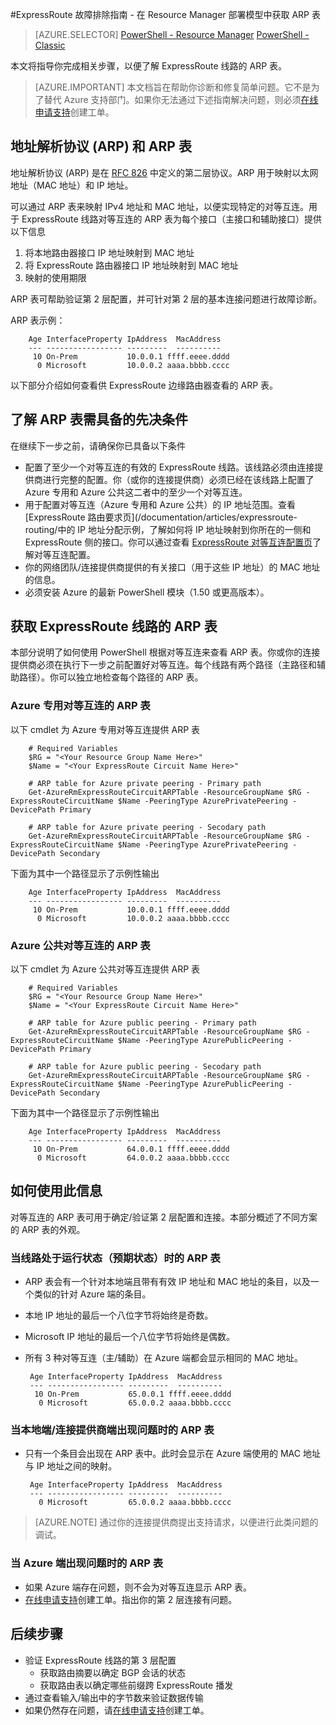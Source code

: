 <properties 
   pageTitle="ExpressRoute 故障排除指南 - 获取 ARP 表 | Azure"
   description="此页说明了如何为 ExpressRoute 线路获取 ARP 表"
   documentationCenter="na"
   services="expressroute"
   authors="ganesr"
   manager="carolz"
   editor="tysonn"/>
<tags 
   ms.service="expressroute"
   ms.devlang="na"
   ms.topic="article" 
   ms.tgt_pltfrm="na"
   ms.workload="infrastructure-services" 
   ms.date="10/10/2016" 
   wacn.date="10/31/2016"
   ms.author="ganesr"/>


#ExpressRoute 故障排除指南 - 在 Resource Manager 部署模型中获取 ARP 表

> [AZURE.SELECTOR]
[PowerShell - Resource Manager](/documentation/articles/expressroute-troubleshooting-arp-resource-manager/)
[PowerShell - Classic](/documentation/articles/expressroute-troubleshooting-arp-classic/)

本文将指导你完成相关步骤，以便了解 ExpressRoute 线路的 ARP 表。

>[AZURE.IMPORTANT] 本文档旨在帮助你诊断和修复简单问题。它不是为了替代 Azure 支持部门。如果你无法通过下述指南解决问题，则必须[在线申请支持](/support/support-ticket-form/?l=zh-cn)创建工单。

## 地址解析协议 (ARP) 和 ARP 表
地址解析协议 (ARP) 是在 [RFC 826](https://tools.ietf.org/html/rfc826) 中定义的第二层协议。ARP 用于映射以太网地址（MAC 地址）和 IP 地址。

可以通过 ARP 表来映射 IPv4 地址和 MAC 地址，以便实现特定的对等互连。用于 ExpressRoute 线路对等互连的 ARP 表为每个接口（主接口和辅助接口）提供以下信息

1. 将本地路由器接口 IP 地址映射到 MAC 地址
2. 将 ExpressRoute 路由器接口 IP 地址映射到 MAC 地址
3. 映射的使用期限

ARP 表可帮助验证第 2 层配置，并可针对第 2 层的基本连接问题进行故障诊断。

ARP 表示例：

		Age InterfaceProperty IpAddress  MacAddress    
		--- ----------------- ---------  ----------    
		 10 On-Prem           10.0.0.1 ffff.eeee.dddd
		  0 Microsoft         10.0.0.2 aaaa.bbbb.cccc


以下部分介绍如何查看供 ExpressRoute 边缘路由器查看的 ARP 表。

## 了解 ARP 表需具备的先决条件

在继续下一步之前，请确保你已具备以下条件

 - 配置了至少一个对等互连的有效的 ExpressRoute 线路。该线路必须由连接提供商进行完整的配置。你（或你的连接提供商）必须已经在该线路上配置了 Azure 专用和 Azure 公共这二者中的至少一个对等互连。
 - 用于配置对等互连（Azure 专用和 Azure 公共）的 IP 地址范围。查看 [ExpressRoute 路由要求页](/documentation/articles/expressroute-routing/中的 IP 地址分配示例，了解如何将 IP 地址映射到你所在的一侧和 ExpressRoute 侧的接口。你可以通过查看 [ExpressRoute 对等互连配置页](/documentation/articles/expressroute-howto-routing-arm/)了解对等互连配置。
 - 你的网络团队/连接提供商提供的有关接口（用于这些 IP 地址）的 MAC 地址的信息。
 - 必须安装 Azure 的最新 PowerShell 模块（1.50 或更高版本）。

## 获取 ExpressRoute 线路的 ARP 表
本部分说明了如何使用 PowerShell 根据对等互连来查看 ARP 表。你或你的连接提供商必须在执行下一步之前配置好对等互连。每个线路有两个路径（主路径和辅助路径）。你可以独立地检查每个路径的 ARP 表。

### Azure 专用对等互连的 ARP 表
以下 cmdlet 为 Azure 专用对等互连提供 ARP 表

		# Required Variables
		$RG = "<Your Resource Group Name Here>"
		$Name = "<Your ExpressRoute Circuit Name Here>"
		
		# ARP table for Azure private peering - Primary path
		Get-AzureRmExpressRouteCircuitARPTable -ResourceGroupName $RG -ExpressRouteCircuitName $Name -PeeringType AzurePrivatePeering -DevicePath Primary
		
		# ARP table for Azure private peering - Secodary path
		Get-AzureRmExpressRouteCircuitARPTable -ResourceGroupName $RG -ExpressRouteCircuitName $Name -PeeringType AzurePrivatePeering -DevicePath Secondary 

下面为其中一个路径显示了示例性输出

		Age InterfaceProperty IpAddress  MacAddress    
		--- ----------------- ---------  ----------    
		 10 On-Prem           10.0.0.1 ffff.eeee.dddd
		  0 Microsoft         10.0.0.2 aaaa.bbbb.cccc


### Azure 公共对等互连的 ARP 表
以下 cmdlet 为 Azure 公共对等互连提供 ARP 表

		# Required Variables
		$RG = "<Your Resource Group Name Here>"
		$Name = "<Your ExpressRoute Circuit Name Here>"
		
		# ARP table for Azure public peering - Primary path
		Get-AzureRmExpressRouteCircuitARPTable -ResourceGroupName $RG -ExpressRouteCircuitName $Name -PeeringType AzurePublicPeering -DevicePath Primary
		
		# ARP table for Azure public peering - Secodary path
		Get-AzureRmExpressRouteCircuitARPTable -ResourceGroupName $RG -ExpressRouteCircuitName $Name -PeeringType AzurePublicPeering -DevicePath Secondary 


下面为其中一个路径显示了示例性输出

		Age InterfaceProperty IpAddress  MacAddress    
		--- ----------------- ---------  ----------    
		 10 On-Prem           64.0.0.1 ffff.eeee.dddd
		  0 Microsoft         64.0.0.2 aaaa.bbbb.cccc



## 如何使用此信息
对等互连的 ARP 表可用于确定/验证第 2 层配置和连接。本部分概述了不同方案的 ARP 表的外观。

### 当线路处于运行状态（预期状态）时的 ARP 表

 - ARP 表会有一个针对本地端且带有有效 IP 地址和 MAC 地址的条目，以及一个类似的针对 Azure 端的条目。 
 - 本地 IP 地址的最后一个八位字节将始终是奇数。
 - Microsoft IP 地址的最后一个八位字节将始终是偶数。
 - 所有 3 种对等互连（主/辅助）在 Azure 端都会显示相同的 MAC 地址。 


		Age InterfaceProperty IpAddress  MacAddress    
		--- ----------------- ---------  ----------    
		 10 On-Prem           65.0.0.1 ffff.eeee.dddd
		  0 Microsoft         65.0.0.2 aaaa.bbbb.cccc

### 当本地端/连接提供商端出现问题时的 ARP 表

 - 只有一个条目会出现在 ARP 表中。此时会显示在 Azure 端使用的 MAC 地址与 IP 地址之间的映射。 

		Age InterfaceProperty IpAddress  MacAddress    
		--- ----------------- ---------  ----------    
		  0 Microsoft         65.0.0.2 aaaa.bbbb.cccc

>[AZURE.NOTE] 通过你的连接提供商提出支持请求，以便进行此类问题的调试。


### 当 Azure 端出现问题时的 ARP 表

 - 如果 Azure 端存在问题，则不会为对等互连显示 ARP 表。 
 -  [在线申请支持](/support/support-ticket-form/?l=zh-cn)创建工单。指出你的第 2 层连接有问题。 

## 后续步骤

 - 验证 ExpressRoute 线路的第 3 层配置
	 - 获取路由摘要以确定 BGP 会话的状态 
	 - 获取路由表以确定哪些前缀跨 ExpressRoute 播发
 - 通过查看输入/输出中的字节数来验证数据传输
 - 如果仍然存在问题，请[在线申请支持](/support/support-ticket-form/?l=zh-cn)创建工单。

<!---HONumber=Mooncake_0704_2016-->